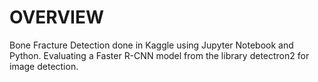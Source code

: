 # OVERVIEW
Bone Fracture Detection done in Kaggle using Jupyter Notebook and Python. Evaluating a Faster R-CNN model from the library detectron2 for image detection.

